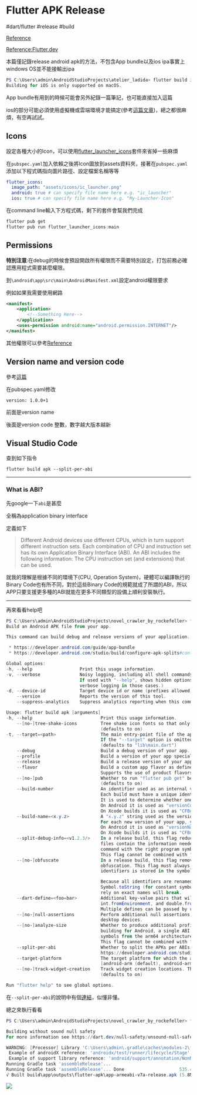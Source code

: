 # Flutter APK Release

#dart/flutter #release #build

[Reference](https://www.codegrepper.com/code-examples/whatever/build+apk+in+flutter+in+visual+code)

[Reference:Flutter.dev](https://flutter.dev/docs/deployment/android)

本篇僅記錄release android apk的方法，不包含App bundle以及ios ipa事實上windows OS並不能接輸出ipa

```powershell
PS C:\Users\admin\AndroidStudioProjects\atelier_ladida> flutter build ipa
Building for iOS is only supported on macOS.
```

App bundle有用到的時候可能會另外紀錄一篇筆記，也可能直接加入這篇

ios的部分可能必須使用虛擬機或雲端環境才能搞定(參考[這篇文章](https://stackoverflow.com/questions/47006906/developing-for-ios-device-in-windows-environment-with-flutter))，總之都很麻煩，有空再試試。

## Icons

設定各種大小的Icon，可以使用[flutter_launcher_icons](https://pub.dev/packages/flutter_launcher_icons)套件來省掉一些麻煩

在`pubspec.yaml`加入依賴之後將Icon圖放到assets資料夾，接著在`pubspec.yaml`添加以下程式碼指向圖片路徑、設定檔案名稱等等

```yaml
flutter_icons:
  image_path: "assets/icons/ic_launcher.png"
  android: true # can specify file name here e.g. "ic_launcher"
  ios: true # can specify file name here e.g. "My-Launcher-Icon"
```

在command line輸入下方程式碼，剩下的套件會幫我們完成

```powershell
flutter pub get
flutter pub run flutter_launcher_icons:main
```

## Permissions

**特別注意**:在debug的時候會預設開啟所有權限而不需要特別設定，打包前務必確認應用程式需要甚麼權限。

到`\android\app\src\main\AndroidManifest.xml`設定android權限要求

例如如果我需要使用網路

```xml
<manifest>
    <application>
        <!--Something Here-->
    </application>
    <uses-permission android:name="android.permission.INTERNET"/>
</manifest>
```

其他權限可以參考[Reference](https://codertw.com/android-%E9%96%8B%E7%99%BC/345051/)



## Version name and version code

參考[這篇](https://developer.android.com/studio/publish/versioning)

在pubspec.yaml修改

```
version: 1.0.0+1
```

前面是version name 

後面是version code 整數，數字越大版本越新

## Visual Studio Code

查到如下指令

```
flutter build apk --split-per-abi
```

---

### What is ABI?

先google一下`abi`是甚麼

全稱為application binary interface

定義如下

> Different Android devices use different CPUs, which in turn support different instruction sets. Each combination of CPU and instruction set has its own Application Binary Interface (ABI). An ABI includes the following information: The CPU instruction set (and extensions) that can be used.

就我的理解是根據不同的環境下(CPU, Operation System)，硬體可以編譯執行的Binary Code也有所不同，對於這些Binary Code的規範就成了所謂的ABI，所以APP只要支援更多種的ABI就能在更多不同類型的設備上順利安裝執行。

---



再來看看help吧

```powershell
PS C:\Users\admin\AndroidStudioProjects\novel_crawler_by_rockefeller> flutter build apk --help
Build an Android APK file from your app.

This command can build debug and release versions of your application. 'debug' builds support debugging and a quick development cycle. 'release' builds don't support debugging and are suitable for deploying to app stores. If you are deploying the app to the Play Store, it's recommended to use app bundles or split the APK to reduce the APK size. Learn more at:

 * https://developer.android.com/guide/app-bundle
 * https://developer.android.com/studio/build/configure-apk-splits#configure-abi-split

Global options:
-h, --help                  Print this usage information.
-v, --verbose               Noisy logging, including all shell commands executed.
                            If used with "--help", shows hidden options. If used with "flutter doctor", shows additional diagnostic information. (Use "-vv" to force    
                            verbose logging in those cases.)
-d, --device-id             Target device id or name (prefixes allowed).
    --version               Reports the version of this tool.
    --suppress-analytics    Suppress analytics reporting when this command runs.

Usage: flutter build apk [arguments]
-h, --help                          Print this usage information.
    --[no-]tree-shake-icons         Tree shake icon fonts so that only glyphs used by the application remain.
                                    (defaults to on)
-t, --target=<path>                 The main entry-point file of the application, as run on the device.
                                    If the "--target" option is omitted, but a file name is provided on the command line, then that is used instead.
                                    (defaults to "lib\main.dart")
    --debug                         Build a debug version of your app.
    --profile                       Build a version of your app specialized for performance profiling.
    --release                       Build a release version of your app (default mode).
    --flavor                        Build a custom app flavor as defined by platform-specific build setup.
                                    Supports the use of product flavors in Android Gradle scripts, and the use of custom Xcode schemes.
    --[no-]pub                      Whether to run "flutter pub get" before executing this command.
                                    (defaults to on)
    --build-number                  An identifier used as an internal version number.
                                    Each build must have a unique identifier to differentiate it from previous builds.
                                    It is used to determine whether one build is more recent than another, with higher numbers indicating more recent build.
                                    On Android it is used as "versionCode".
                                    On Xcode builds it is used as "CFBundleVersion".
    --build-name=<x.y.z>            A "x.y.z" string used as the version number shown to users.
                                    For each new version of your app, you will provide a version number to differentiate it from previous versions.
                                    On Android it is used as "versionName".
                                    On Xcode builds it is used as "CFBundleShortVersionString".
    --split-debug-info=<v1.2.3/>    In a release build, this flag reduces application size by storing Dart program symbols in a separate file on the host rather than in                                    the application. The value of the flag should be a directory where program symbol files can be stored for later use. These symbol   
                                    files contain the information needed to symbolize Dart stack traces. For an app built with this flag, the "flutter symbolize"       
                                    command with the right program symbol file is required to obtain a human readable stack trace.
                                    This flag cannot be combined with "--analyze-size".
    --[no-]obfuscate                In a release build, this flag removes identifiers and replaces them with randomized values for the purposes of source code
                                    obfuscation. This flag must always be combined with "--split-debug-info" option, the mapping between the values and the original    
                                    identifiers is stored in the symbol map created in the specified directory. For an app built with this flag, the "flutter symbolize"                                    command with the right program symbol file is required to obtain a human readable stack trace.

                                    Because all identifiers are renamed, methods like Object.runtimeType, Type.toString, Enum.toString, Stacktrace.toString,
                                    Symbol.toString (for constant symbols or those generated by runtime system) will return obfuscated results. Any code or tests that  
                                    rely on exact names will break.
    --dart-define=<foo=bar>         Additional key-value pairs that will be available as constants from the String.fromEnvironment, bool.fromEnvironment,
                                    int.fromEnvironment, and double.fromEnvironment constructors.
                                    Multiple defines can be passed by repeating "--dart-define" multiple times.
    --[no-]null-assertions          Perform additional null assertions on the boundaries of migrated and un-migrated code. This setting is not currently supported on   
                                    desktop devices.
    --[no-]analyze-size             Whether to produce additional profile information for artifact output size. This flag is only supported on "--release" builds. When 
                                    building for Android, a single ABI must be specified at a time with the "--target-platform" flag. When building for iOS, only the   
                                    symbols from the arm64 architecture are used to analyze code size.
                                    This flag cannot be combined with "--split-debug-info".
    --split-per-abi                 Whether to split the APKs per ABIs. To learn more, see:
                                    https://developer.android.com/studio/build/configure-apk-splits#configure-abi-split
    --target-platform               The target platform for which the app is compiled.
                                    [android-arm (default), android-arm64 (default), android-x86, android-x64 (default)]
    --[no-]track-widget-creation    Track widget creation locations. This enables features such as the widget inspector. This parameter is only functional in debug mode                                    (i.e. when compiling JIT, not AOT).
                                    (defaults to on)

Run "flutter help" to see global options.
```

在`--split-per-abi`的說明中有個[連結](https://developer.android.com/studio/build/configure-apk-splits#configure-abi-split)，似懂非懂。

總之來執行看看

```powershell
PS C:\Users\admin\AndroidStudioProjects\novel_crawler_by_rockefeller> flutter build apk --split-per-abi

Building without sound null safety
For more information see https://dart.dev/null-safety/unsound-null-safety

WARNING: [Processor] Library 'C:\Users\admin\.gradle\caches\modules-2\files-2.1\org.robolectric\shadows-framework\4.3\150103d5732c432906f6130b734e7452855dd67b\shadows-framework-4.3.jar' contains references to both AndroidX and old support library. This seems like the library is partially migrated. Jetifier will try to rewrite the library anyway.
 Example of androidX reference: 'androidx/test/runner/lifecycle/Stage'
 Example of support library reference: 'android/support/annotation/NonNull'
Running Gradle task 'assembleRelease'...
Running Gradle task 'assembleRelease'... Done                     535.4s
√ Built build\app\outputs\flutter-apk\app-armeabi-v7a-release.apk (5.8MB).
```

![](https://i.imgur.com/BGx6yQi.png)


